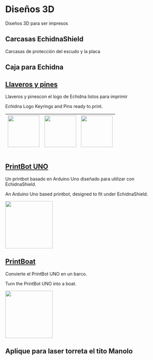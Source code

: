 # Diseños 3D
Diseños 3D para ser impresos

## Carcasas EchidnaShield
Carcasas de protección del escudo y la placa

## Caja para Echidna

## [Llaveros y pines](https://github.com/EchidnaShield/Recursos/tree/master/Dise%C3%B1os3D/Keyrings%20and%20pins)
 Llaveros y pinescon el logo de Echidna listos para imprimir

Echidna Logo Keyrings and Pins ready to print. 

|<img src="https://github.com/EchidnaShield/Recursos/blob/master/Dise%C3%B1os3D/Keyrings%20and%20pins/Echidna_keyring.jpg" height="100"/> </p> |<img src="https://github.com/EchidnaShield/Recursos/blob/master/Dise%C3%B1os3D/Keyrings%20and%20pins/Echidna_keyring2.jpg" height="100"/> </p>|<img src="https://github.com/EchidnaShield/Recursos/blob/master/Dise%C3%B1os3D/Keyrings%20and%20pins/Echidna_pin.jpg" height="100"/> </p>|
| ----- | ----- | ----- |


## [PrintBot UNO](https://github.com/EchidnaShield/Recursos/tree/master/Dise%C3%B1os3D/Printbot)

 Un printbot basado en Arduino Uno diseñado para utilizar con EchidnaShield.

An Arduino Uno based printbot, designed to fit under EchidnaShield. 

<img src="https://github.com/EchidnaShield/Recursos/blob/master/Dise%C3%B1os3D/Printbot/printbot_view2.jpg" height="150"/> </p>

## [PrintBoat](https://github.com/EchidnaShield/Recursos/tree/master/Dise%C3%B1os3D/PrintBoat)
Convierte el  PrintBot UNO en un barco.

Turn the PrintBot UNO into a boat. 

<img src="https://github.com/EchidnaShield/Recursos/blob/master/Dise%C3%B1os3D/PrintBoat/printboat1.jpg" height="150"/> </p>
## Aplique para laser torreta el tito Manolo


